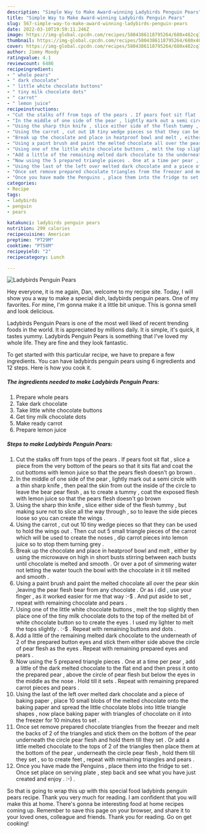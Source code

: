 ```yaml
---
description: "Simple Way to Make Award-winning Ladybirds Penguin Pears"
title: "Simple Way to Make Award-winning Ladybirds Penguin Pears"
slug: 567-simple-way-to-make-award-winning-ladybirds-penguin-pears
date: 2022-03-10T19:59:11.246Z
image: https://img-global.cpcdn.com/recipes/5804386118795264/680x482cq70/ladybirds-penguin-pears-recipe-main-photo.jpg
thumbnail: https://img-global.cpcdn.com/recipes/5804386118795264/680x482cq70/ladybirds-penguin-pears-recipe-main-photo.jpg
cover: https://img-global.cpcdn.com/recipes/5804386118795264/680x482cq70/ladybirds-penguin-pears-recipe-main-photo.jpg
author: Jimmy Moody
ratingvalue: 4.1
reviewcount: 6486
recipeingredient:
- " whole pears"
- " dark chocolate"
- " little white chocolate buttons"
- " tiny milk chocolate dots"
- " carrot"
- " lemon juice"
recipeinstructions:
- "Cut the stalks off from tops of the pears . If pears foot sit flat , slice a piece from the very bottom of the pears so that it sits flat and coat the cut bottoms with lemon juice so that the pears flesh doesn&#39;t go brown ."
- "In the middle of one side of the pear , lightly mark out a semi circle with a thin sharp knife , then peal the skin from out the inside of the circle to leave the bear pear flesh , as to create a tummy , coat the exposed flesh with lemon juice so that the pears flesh doesn&#39;t go brown"
- "Using the sharp thin knife , slice either side of the flesh tummy , but making sure not to slice all the way through , so to leave the side pieces loose so you can create the wings ."
- "Using the carrot , cut out 10 tiny wedge pieces so that they can be used to hold the wings out . Then cut out 5 small triangle pieces of the carrot which will be used to create the noses , dip carrot pieces into lemon juice so to stop them turning grey ."
- "Break up the chocolate and place in heatproof bowl and melt , either by using the microwave on high in short busts stirring between each busts until chocolate is melted and smooth . Or over a pot of simmering water not letting the water touch the bowl with the chocolate in it till melted and smooth ."
- "Using a paint brush and paint the melted chocolate all over the pear skin ,leaving the pear flesh bear from any chocolate . Or as i did , use your finger , as it worked easier for me that way :-$ . And put aside to set , repeat with remaining chocolate and pears ."
- "Using one of the little white chocolate buttons , melt the top slightly then place one of the tiny milk chocolate dots to the top of the melted bit of white chocolate button so to create the eyes . I used my lighter to melt the tops slightly . :-$ . Repeat with remaining buttons and dots ."
- "Add a little of the remaining melted dark chocolate to the underneath of 2 of the prepared button eyes and stick them either side above the circle of pear flesh as the eyes . Repeat with remaining prepared eyes and pears  ."
- "Now using the 5 prepared triangle pieces . One at a time per pear , add a little of the dark melted chocolate to the flat end and then press it onto the prepared pear , above the circle of pear flesh but below the eyes in the middle as the nose . Hold till it sets . Repeat with remaining prepared carrot pieces and pears ."
- "Using the last of the left over melted dark chocolate and a piece of baking paper , place 10 small blobs of the melted chocolate onto the baking paper and spread the little chocolate blobs into little triangle shapes , now place baking paper with triangles of chocolate on it into the freezer for 10 minutes to set ."
- "Once set remove prepared chocolate triangles from the freezer and melt the backs of 2 of the triangles and stick them on the bottom of the pear underneath the circle pear flesh and hold them till they set . Or add a little melted chocolate to the tops of 2 of the triangles then place them at the bottom of the pear , underneath the circle pear flesh , hold them till they set , so to create feet , repeat with remaining triangles and pears ."
- "Once you have made the Penguins , place them into the fridge to set . Once set place on serving plate , step back and see what you have just created and enjoy . :-) ."
categories:
- Recipe
tags:
- ladybirds
- penguin
- pears

katakunci: ladybirds penguin pears 
nutrition: 299 calories
recipecuisine: American
preptime: "PT29M"
cooktime: "PT58M"
recipeyield: "2"
recipecategory: Lunch

---
```



![Ladybirds Penguin Pears](https://img-global.cpcdn.com/recipes/5804386118795264/680x482cq70/ladybirds-penguin-pears-recipe-main-photo.jpg)

Hey everyone, it is me again, Dan, welcome to my recipe site. Today, I will show you a way to make a special dish, ladybirds penguin pears. One of my favorites. For mine, I'm gonna make it a little bit unique. This is gonna smell and look delicious.

Ladybirds Penguin Pears is one of the most well liked of recent trending foods in the world. It is appreciated by millions daily. It is simple, it's quick, it tastes yummy. Ladybirds Penguin Pears is something that I've loved my whole life. They are fine and they look fantastic.




To get started with this particular recipe, we have to prepare a few ingredients. You can have ladybirds penguin pears using 6 ingredients and 12 steps. Here is how you cook it.

<!--inarticleads1-->

##### The ingredients needed to make Ladybirds Penguin Pears:

1. Prepare  whole pears
1. Take  dark chocolate
1. Take  little white chocolate buttons
1. Get  tiny milk chocolate dots
1. Make ready  carrot
1. Prepare  lemon juice




<!--inarticleads2-->

##### Steps to make Ladybirds Penguin Pears:

1. Cut the stalks off from tops of the pears . If pears foot sit flat , slice a piece from the very bottom of the pears so that it sits flat and coat the cut bottoms with lemon juice so that the pears flesh doesn&#39;t go brown .
1. In the middle of one side of the pear , lightly mark out a semi circle with a thin sharp knife , then peal the skin from out the inside of the circle to leave the bear pear flesh , as to create a tummy , coat the exposed flesh with lemon juice so that the pears flesh doesn&#39;t go brown
1. Using the sharp thin knife , slice either side of the flesh tummy , but making sure not to slice all the way through , so to leave the side pieces loose so you can create the wings .
1. Using the carrot , cut out 10 tiny wedge pieces so that they can be used to hold the wings out . Then cut out 5 small triangle pieces of the carrot which will be used to create the noses , dip carrot pieces into lemon juice so to stop them turning grey .
1. Break up the chocolate and place in heatproof bowl and melt , either by using the microwave on high in short busts stirring between each busts until chocolate is melted and smooth . Or over a pot of simmering water not letting the water touch the bowl with the chocolate in it till melted and smooth .
1. Using a paint brush and paint the melted chocolate all over the pear skin ,leaving the pear flesh bear from any chocolate . Or as i did , use your finger , as it worked easier for me that way :-$ . And put aside to set , repeat with remaining chocolate and pears .
1. Using one of the little white chocolate buttons , melt the top slightly then place one of the tiny milk chocolate dots to the top of the melted bit of white chocolate button so to create the eyes . I used my lighter to melt the tops slightly . :-$ . Repeat with remaining buttons and dots .
1. Add a little of the remaining melted dark chocolate to the underneath of 2 of the prepared button eyes and stick them either side above the circle of pear flesh as the eyes . Repeat with remaining prepared eyes and pears  .
1. Now using the 5 prepared triangle pieces . One at a time per pear , add a little of the dark melted chocolate to the flat end and then press it onto the prepared pear , above the circle of pear flesh but below the eyes in the middle as the nose . Hold till it sets . Repeat with remaining prepared carrot pieces and pears .
1. Using the last of the left over melted dark chocolate and a piece of baking paper , place 10 small blobs of the melted chocolate onto the baking paper and spread the little chocolate blobs into little triangle shapes , now place baking paper with triangles of chocolate on it into the freezer for 10 minutes to set .
1. Once set remove prepared chocolate triangles from the freezer and melt the backs of 2 of the triangles and stick them on the bottom of the pear underneath the circle pear flesh and hold them till they set . Or add a little melted chocolate to the tops of 2 of the triangles then place them at the bottom of the pear , underneath the circle pear flesh , hold them till they set , so to create feet , repeat with remaining triangles and pears .
1. Once you have made the Penguins , place them into the fridge to set . Once set place on serving plate , step back and see what you have just created and enjoy . :-) .




So that is going to wrap this up with this special food ladybirds penguin pears recipe. Thank you very much for reading. I am confident that you will make this at home. There's gonna be interesting food at home recipes coming up. Remember to save this page on your browser, and share it to your loved ones, colleague and friends. Thank you for reading. Go on get cooking!
